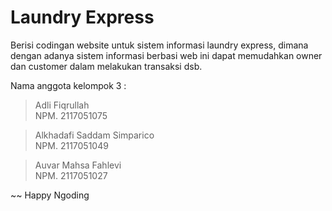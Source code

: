 # Laundry Express
Berisi codingan website untuk sistem informasi laundry express, dimana dengan adanya sistem informasi berbasi web ini dapat memudahkan owner dan customer dalam melakukan transaksi dsb.

Nama anggota kelompok 3 :
 > Adli Fiqrullah   
   NPM. 2117051075
  
 > Alkhadafi Saddam Simparico    
   NPM. 2117051049
 
 > Auvar Mahsa Fahlevi     
   NPM. 2117051027

~~ Happy Ngoding
